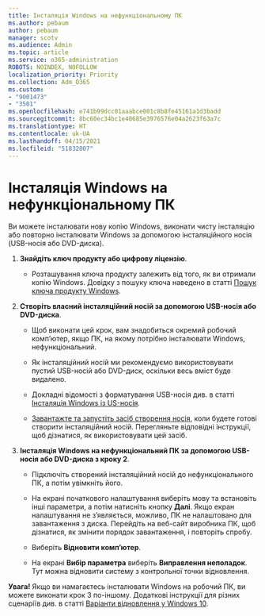 ```yaml
---
title: Інсталяція Windows на нефункціональному ПК
ms.author: pebaum
author: pebaum
manager: scotv
ms.audience: Admin
ms.topic: article
ms.service: o365-administration
ROBOTS: NOINDEX, NOFOLLOW
localization_priority: Priority
ms.collection: Adm_O365
ms.custom:
- "9001473"
- "3501"
ms.openlocfilehash: e741b99dcc01aaabce001c8b8fe45161a1d3badd
ms.sourcegitcommit: 8bc60ec34bc1e40685e3976576e04a2623f63a7c
ms.translationtype: HT
ms.contentlocale: uk-UA
ms.lasthandoff: 04/15/2021
ms.locfileid: "51832007"
---
```

# <a name="install-windows-on-a-nonfunctional-pc"></a>Інсталяція Windows на нефункціональному ПК

Ви можете інсталювати нову копію Windows, виконати чисту інсталяцію або повторно інсталювати Windows за допомогою інсталяційного носія (USB-носія або DVD-диска).

1. **Знайдіть ключ продукту або цифрову ліцензію**.

    - Розташування ключа продукту залежить від того, як ви отримали копію Windows. Довідку з пошуку ключа наведено в статті [Пошук ключа продукту Windows](https://support.microsoft.com/help/10749/windows-10-find-product-key). 

2. **Створіть власний інсталяційний носій за допомогою USB-носія або DVD-диска**.

    - Щоб виконати цей крок, вам знадобиться окремий робочий комп’ютер, якщо ПК, на якому потрібно інсталювати Windows, нефункціональний.

    - Як інсталяційний носій ми рекомендуємо використовувати пустий USB-носій або DVD-диск, оскільки весь вміст буде видалено.

    - Докладні відомості з форматування USB-носія див. в статті [Інсталяція Windows із US-носія](https://docs.microsoft.com/windows-hardware/manufacture/desktop/install-windows-from-a-usb-flash-drive).

    - [Завантажте та запустіть засіб створення носія](https://www.microsoft.com/software-download/windows10), коли будете готові створити інсталяційний носій. Перегляньте відповідні інструкції, щоб дізнатися, як використовувати цей засіб.

3. **Інсталяція Windows на нефункціональний ПК за допомогою USB-носія або DVD-диска з кроку 2**.

    - Підключіть створений інсталяційний носій до нефункціонального ПК, а потім увімкніть його.

    - На екрані початкового налаштування виберіть мову та встановіть інші параметри, а потім натисніть кнопку **Далі**. Якщо екран налаштування не з’являється, можливо, ПК не налаштовано для завантаження з диска. Перейдіть на веб-сайт виробника ПК, щоб дізнатися, як змінити порядок завантаження, і повторіть спробу.

    - Виберіть **Відновити комп’ютер**.

    - На екрані **Вибір параметра** виберіть **Виправлення неполадок**. Тут можна відновити систему з контрольної точки відновлення.

**Увага!** Якщо ви намагаєтесь інсталювати Windows на робочий ПК, ви можете виконати крок 3 по-іншому. Додаткові інструкції для різних сценаріїв див. в статті [Варіанти відновлення у Windows 10](https://support.microsoft.com/help/12415/windows-10-recovery-options).

